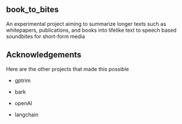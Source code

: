 ## book_to_bites
An experimental project aiming to summarize longer texts such as whitepapers, publications, and books into lifelike text to speech based soundbites for short-form media


## Acknowledgements
Here are the other projects that made this possible
- gptrim 

- bark 

- openAI 

- langchain 
